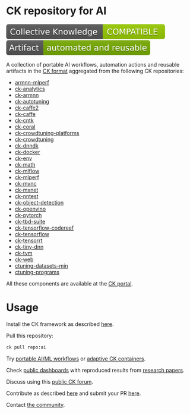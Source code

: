 # CK repository for AI

[![compatibility](https://github.com/ctuning/ck-guide-images/blob/master/ck-compatible.svg)](https://github.com/ctuning/ck)
[![automation](https://github.com/ctuning/ck-guide-images/blob/master/ck-artifact-automated-and-reusable.svg)](https://cKnowledge.io)

A collection of portable AI workflows, automation actions and reusable artifacts in the [CK format](https://github.com/ctuning/ck)
aggregated from the following CK repositories:

* [armnn-mlperf](https://github.com/arm-software/armnn-mlperf)
* [ck-analytics](https://github.com/ctuning/ck-analytics)
* [ck-armnn](https://github.com/ctuning/ck-armnn.git)
* [ck-autotuning](https://github.com/ctuning/ck-autotuning)
* [ck-caffe2](https://github.com/ctuning/ck-caffe2)
* [ck-caffe](git@github.com:dividiti/ck-caffe.git)
* [ck-cntk](https://github.com/ctuning/ck-cntk)
* [ck-coral](https://github.com/ctuning/ck-coral)
* [ck-crowdtuning-platforms](https://github.com/ctuning/ck-crowdtuning-platforms)
* [ck-crowdtuning](https://github.com/ctuning/ck-crowdtuning)
* [ck-dnndk](http://github.com/ctuning/ck-dnndk)
* [ck-docker](https://github.com/ctuning/ck-docker)
* [ck-env](https://github.com/ctuning/ck-env)
* [ck-math](https://github.com/ctuning/ck-math)
* [ck-mlflow](https://github.com/ctuning/ck-mlflow)
* [ck-mlperf](https://github.com/ctuning/ck-mlperf)
* [ck-mvnc](https://github.com/ctuning/ck-mvnc)
* [ck-mxnet](https://github.com/ctuning/ck-mxnet)
* [ck-nntest]( https://github.com/ctuning/ck-nntest )
* [ck-object-detection](https://github.com/ctuning/ck-object-detection)
* [ck-openvino](https://github.com/ctuning/ck-openvino)
* [ck-pytorch](https://github.com/ctuning/ck-pytorch)
* [ck-tbd-suite](https://github.com/ctuning/ck-tbd-suite)
* [ck-tensorflow-codereef](https://github.com/code-reef/ck-tensorflow-codereef)
* [ck-tensorflow](https://github.com/ctuning/ck-tensorflow)
* [ck-tensorrt](http://github.com/ctuning/ck-tensorrt)
* [ck-tiny-dnn](https://github.com/ctuning/ck-tiny-dnn)
* [ck-tvm](https://github.com/ctuning/ck-tvm)
* [ck-web](https://github.com/ctuning/ck-web)
* [ctuning-datasets-min](https://github.com/ctuning/ctuning-datasets-min)
* [ctuning-programs](https://github.com/ctuning/ctuning-programs)

All these components are available at the [CK portal](https://cKnowledge.io).

# Usage

Install the CK framework as described [here](https://ck.readthedocs.io/en/latest/src/installation.html).

Pull this repository:
```bash
ck pull repo:ai
```

Try [portable AI/ML workflows](https://cKnowledge.io/solutions) or [adaptive CK containers](https://cKnowledge.io/c/docker).

Check [public dashboards](https://cKnowledge.io/reproduced-results) with reproduced results from [research papers](https://cKnowledge.io/reproduced-papers).

Discuss using this [public CK forum](https://groups.google.com/forum/#!forum/collective-knowledge).

Contribute as described [here](https://ck.readthedocs.io/en/latest/src/how-to-contribute.html)
and submit your PR [here](https://github.com/ctuning/ai/pulls).

Contact [the community](https://cknowledge.org/contacts.html).
